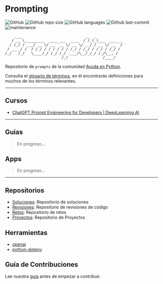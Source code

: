 # Prompting

![GitHub](https://img.shields.io/github/license/AyudaEnPython/prompting)
![GitHub repo size](https://img.shields.io/github/repo-size/AyudaEnPython/prompting)
![GitHub languages](https://img.shields.io/github/languages/top/AyudaEnPython/prompting)
![Github last-commit](https://img.shields.io/github/last-commit/AyudaEnPython/prompting)
![maintenance](https://img.shields.io/maintenance/yes/2023)

        ____                             __  _            
       / __ \_________  ____ ___  ____  / /_(_)___  ____ _
      / /_/ / ___/ __ \/ __ `__ \/ __ \/ __/ / __ \/ __ `/
     / ____/ /  / /_/ / / / / / / /_/ / /_/ / / / / /_/ / 
    /_/   /_/   \____/_/ /_/ /_/ .___/\__/_/_/ /_/\__, /  
                              /_/                /____/   

Repositorio de `prompts` de la comunidad [Ayuda en Python](https://www.facebook.com/groups/ayudaenpython/).

Consulta el [glosario de términos](glosario.md), en él encontrarás definiciones para muchos de los términos relevantes.

---

## Cursos

- [ChatGPT Prompt Engineering for Developers | DeepLearning.AI](cursos/chatgpt-prompting-engineering/)

---

## Guías

> En progreso...

## Apps

> En progreso...

---

## Repositorios

- [Soluciones](https://github.com/AyudaEnPython/Soluciones): Repositorio de soluciones
- [Revisiones](https://github.com/AyudaEnPython/Revisiones): Repositorio de revisiones de código
- [Retos](https://github.com/AyudaEnPython/Retos): Repositorio de retos
- [Proyectos](https://github.com/AyudaEnPython/Proyectos): Repositorio de Proyectos

## Herramientas

- [openai](https://platform.openai.com/docs/api-reference?lang=python)
- [python-dotenv](https://saurabh-kumar.com/python-dotenv/)

## Guía de Contribuciones

Lee nuestra [guía](CONTRIBUTING.md) antes de empezar a contribuir.
